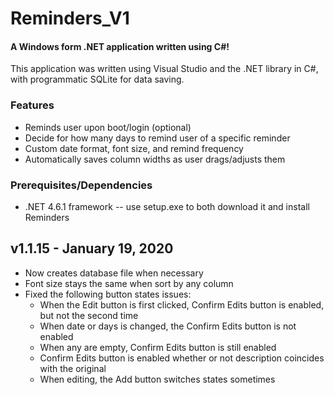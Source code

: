 # Reminders_V1 #
#### A Windows form .NET application written using C#! ####
This application was written using Visual Studio and the .NET library in C#, with programmatic SQLite for data saving.

### Features ###
* Reminds user upon boot/login (optional)
* Decide for how many days to remind user of a specific reminder
* Custom date format, font size, and remind frequency
* Automatically saves column widths as user drags/adjusts them

### Prerequisites/Dependencies ###
* .NET 4.6.1 framework -- use setup.exe to both download it and install Reminders

## v1.1.15 - January 19, 2020 ##
+ Now creates database file when necessary
+ Font size stays the same when sort by any column
+ Fixed the following button states issues:
  + When the Edit button is first clicked, Confirm Edits button is enabled, but not the second time
  + When date or days is changed, the Confirm Edits button is not enabled
  + When any are empty, Confirm Edits button is still enabled
  + Confirm Edits button is enabled whether or not description coincides with the original
  + When editing, the Add button switches states sometimes
